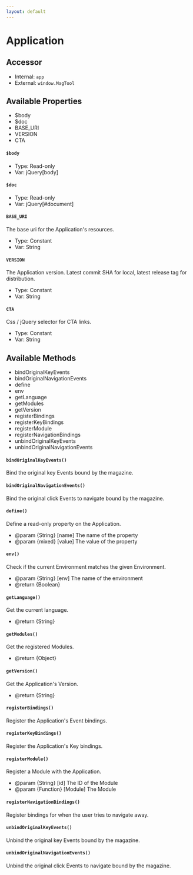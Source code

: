 ```yaml
---
layout: default
---
```


# Application
<!-- [[TOC]] -->

## Accessor

 - Internal: `app`
 - External: `window.MagTool`

## Available Properties

 - $body
 - $doc
 - BASE_URI
 - VERSION
 - CTA

#### `$body`

 - Type: Read-only
 - Var: jQuery[body]

#### `$doc`

 - Type: Read-only
 - Var: jQuery[#document]

#### `BASE_URI`

The base uri for the Application's resources.

 - Type: Constant
 - Var: String

#### `VERSION`

The Application version. Latest commit SHA for local, latest release tag for distribution.

 - Type: Constant
 - Var: String

#### `CTA`

Css / jQuery selector for CTA links.

 - Type: Constant
 - Var: String

## Available Methods

 - bindOriginalKeyEvents
 - bindOriginalNavigationEvents
 - define
 - env
 - getLanguage
 - getModules
 - getVersion
 - registerBindings
 - registerKeyBindings
 - registerModule
 - registerNavigationBindings
 - unbindOriginalKeyEvents
 - unbindOriginalNavigationEvents

#### `bindOriginalKeyEvents()`

Bind the original key Events bound by the magazine.

#### `bindOriginalNavigationEvents()`

Bind the original click Events to navigate bound by the magazine.

#### `define()`

Define a read-only property on the Application.

 - @param  {String}   [name]  The name of the property
 - @param  {mixed}    [value] The value of the property

#### `env()`

Check if the current Environment matches the given Environment.

 - @param  {String}    [env]   The name of the environment
 - @return {Boolean}

#### `getLanguage()`

Get the current language.

 - @return {String}

#### `getModules()`

Get the registered Modules.

 - @return {Object}

#### `getVersion()`

Get the Application's Version.

 - @return {String}

#### `registerBindings()`

Register the Application's Event bindings.

#### `registerKeyBindings()`

Register the Application's Key bindings.

#### `registerModule()`

Register a Module with the Application.

 - @param  {String}   [id]     The ID of the Module
 - @param  {Function} [Module] The Module

#### `registerNavigationBindings()`

Register bindings for when the user tries to navigate away.

#### `unbindOriginalKeyEvents()`

Unbind the original key Events bound by the magazine.

#### `unbindOriginalNavigationEvents()`

Unbind the original click Events to navigate bound by the magazine.
